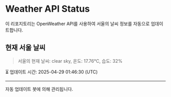 
# Weather API Status

이 리포지토리는 OpenWeather API를 사용하여 서울의 날씨 정보를 자동으로 업데이트합니다.

## 현재 서울 날씨
> 서울의 현재 날씨: clear sky, 온도: 17.76°C, 습도: 32%

⏳ 업데이트 시간: 2025-04-29 01:46:30 (UTC)

---
자동 업데이트 봇에 의해 관리됩니다.
